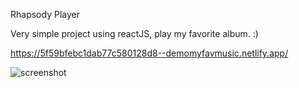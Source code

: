 Rhapsody Player

Very simple project using reactJS, play my favorite album. :)

https://5f59bfebc1dab77c580128d8--demomyfavmusic.netlify.app/

![screenshot](screebshot.png)


